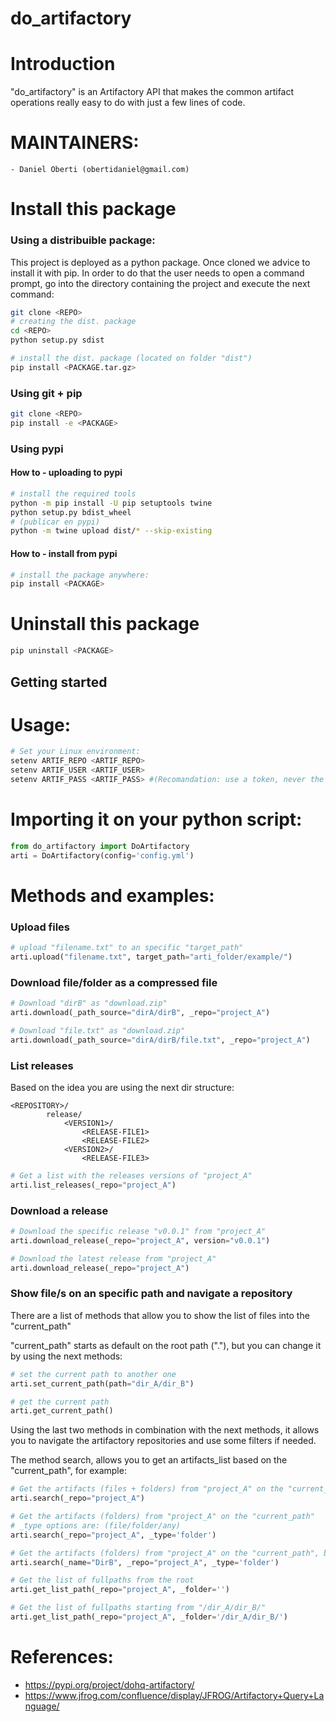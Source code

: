 # **do_artifactory**

# Introduction
"do_artifactory" is an Artifactory API that makes the common artifact operations really easy to do with just a few lines of code.

# MAINTAINERS:
	- Daniel Oberti (obertidaniel@gmail.com)

# Install this package

### Using a distribuible package:

This project is deployed as a python package. 
Once cloned we advice to install it with pip. 
In order to do that the user needs to open a command prompt, go into the directory containing the project and execute the next command:

```bash
git clone <REPO>
# creating the dist. package
cd <REPO>
python setup.py sdist

# install the dist. package (located on folder "dist")
pip install <PACKAGE.tar.gz>
```

### Using git + pip
```bash
git clone <REPO>
pip install -e <PACKAGE>
```

### Using pypi

#### How to - uploading to pypi
```bash
# install the required tools
python -m pip install -U pip setuptools twine
python setup.py bdist_wheel
# (publicar en pypi)
python -m twine upload dist/* --skip-existing
```

#### How to - install from pypi

```bash
# install the package anywhere:
pip install <PACKAGE>
```

# Uninstall this package
```bash
pip uninstall <PACKAGE>
```

## Getting started

# Usage:
```bash
# Set your Linux environment:
setenv ARTIF_REPO <ARTIF_REPO>
setenv ARTIF_USER <ARTIF_USER>
setenv ARTIF_PASS <ARTIF_PASS> #(Recomandation: use a token, never the admin password)
```

# Importing it on your python script:
```python
from do_artifactory import DoArtifactory
arti = DoArtifactory(config='config.yml')
```

# Methods and examples:

### Upload files

```python
# upload "filename.txt" to an specific "target_path"
arti.upload("filename.txt", target_path="arti_folder/example/")
```

### Download file/folder as a compressed file

```python
# Download "dirB" as "download.zip"
arti.download(_path_source="dirA/dirB", _repo="project_A")

# Download "file.txt" as "download.zip"
arti.download(_path_source="dirA/dirB/file.txt", _repo="project_A")
```

### List releases
Based on the idea you are using the next dir structure:
```
<REPOSITORY>/
        release/
            <VERSION1>/
                <RELEASE-FILE1>
                <RELEASE-FILE2>
            <VERSION2>/
                <RELEASE-FILE3>
```

```python
# Get a list with the releases versions of "project_A"
arti.list_releases(_repo="project_A")
```

### Download a release

```python
# Download the specific release "v0.0.1" from "project_A"
arti.download_release(_repo="project_A", version="v0.0.1")

# Download the latest release from "project_A"
arti.download_release(_repo="project_A")
```

### Show file/s on an specific path and navigate a repository

There are a list of methods that allow you to show the list of files into the "current_path"

"current_path" starts as default on the root path ("."), but you can change it by using the next methods:
```python
# set the current path to another one
arti.set_current_path(path="dir_A/dir_B")

# get the current path
arti.get_current_path()
```

Using the last two methods in combination with the next methods, it allows you to navigate the artifactory repositories and use some filters if needed.

The method search, allows you to get an artifacts_list based on the "current_path", for example:
```python
# Get the artifacts (files + folders) from "project_A" on the "current_path"
arti.search(_repo="project_A")

# Get the artifacts (folders) from "project_A" on the "current_path"
# _type options are: (file/folder/any)
arti.search(_repo="project_A", _type='folder')

# Get the artifacts (folders) from "project_A" on the "current_path", but showing only the coincidence with "DirB"
arti.search(_name="DirB", _repo="project_A", _type='folder')

# Get the list of fullpaths from the root
arti.get_list_path(_repo="project_A", _folder='')

# Get the list of fullpaths starting from "/dir_A/dir_B/"
arti.get_list_path(_repo="project_A", _folder='/dir_A/dir_B/')

```

# References:
- https://pypi.org/project/dohq-artifactory/
- https://www.jfrog.com/confluence/display/JFROG/Artifactory+Query+Language/
